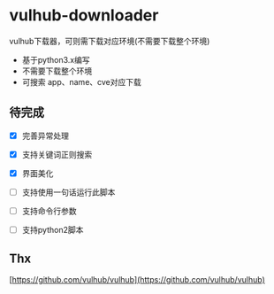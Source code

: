 # vulhub-downloader
vulhub下载器，可则需下载对应环境(不需要下载整个环境)
- 基于python3.x编写
- 不需要下载整个环境
- 可搜索 app、name、cve对应下载

## 待完成

- [x] 完善异常处理
- [x] 支持关键词正则搜索
- [x] 界面美化
- [ ] 支持使用一句话运行此脚本
- [ ] 支持命令行参数
- [ ] 支持python2脚本



## Thx

[https://github.com/vulhub/vulhub](https://github.com/vulhub/vulhub)

